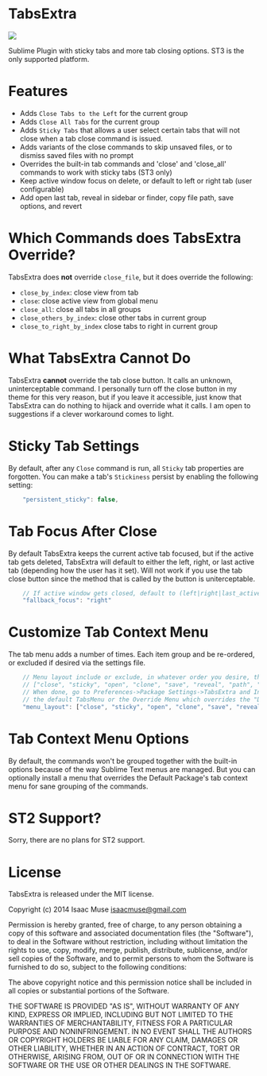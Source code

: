 TabsExtra
=========
<img src="https://dl.dropboxusercontent.com/u/342698/TabsExtra/Menu.png" border="0"/>

Sublime Plugin with sticky tabs and more tab closing options.  ST3 is the only supported platform.

# Features

- Adds `Close Tabs to the Left` for the current group
- Adds `Close All Tabs` for the current group
- Adds `Sticky Tabs` that allows a user select certain tabs that will not close when a tab close command is issued.
- Adds variants of the close commands to skip unsaved files, or to dismiss saved files with no prompt
- Overrides the built-in tab commands and 'close' and 'close_all' commands to work with sticky tabs (ST3 only)
- Keep active window focus on delete, or default to left or right tab (user configurable)
- Add open last tab, reveal in sidebar or finder, copy file path, save options, and revert

# Which Commands does TabsExtra Override?
TabsExtra does **not** override `close_file`, but it does override the following:

- `close_by_index`: close view from tab
- `close`: close active view from global menu
- `close_all`: close all tabs in all groups
- `close_others_by_index`: close other tabs in current group
- `close_to_right_by_index` close tabs to right in current group

# What TabsExtra Cannot Do
TabsExtra **cannot** override the tab close button.  It calls an unknown, uninterceptable command.  I personally turn off the close button in my theme for this very reason, but if you leave it accessible, just know that TabsExtra can do nothing to hijack and override what it calls.  I am open to suggestions if a clever workaround comes to light.

# Sticky Tab Settings
By default, after any `Close` command is run, all `Sticky` tab properties are forgotten.  You can make a tab's `Stickiness` persist by enabling the following setting:

```javascript
    "persistent_sticky": false,
```

# Tab Focus After Close
By default TabsExtra keeps the current active tab focused, but if the active tab gets deleted, TabsExtra will default to either the left, right, or last active tab (depending how the user has it set).  Will not work if you use the tab close button since the method that is called by the button is uniterceptable.

```javascript
    // If active window gets closed, default to (left|right|last_active)
    "fallback_focus": "right"
```

# Customize Tab Context Menu
The tab menu adds a number of times.  Each item group and be re-ordered, or excluded if desired via the settings file.

```javascript
    // Menu layout include or exclude, in whatever order you desire, the following options:
    // ["close", "sticky", "open", "clone", "save", "reveal", "path", "revert"]
    // When done, go to Preferences->Package Settings->TabsExtra and Install/Upgrade either
    // the default TabsMenu or the Override Menu which overrides the "Default" package's menu.
    "menu_layout": ["close", "sticky", "open", "clone", "save", "reveal", "path", "revert"]
```

# Tab Context Menu Options
By default, the commands won't be grouped together with the built-in options because of the way Sublime Text menus are managed.  But you can optionally install a menu that overrides the Default Package's tab context menu for sane grouping of the commands.

# ST2 Support?
Sorry, there are no plans for ST2 support.

# License

TabsExtra is released under the MIT license.

Copyright (c) 2014 Isaac Muse <isaacmuse@gmail.com>

Permission is hereby granted, free of charge, to any person obtaining a copy of this software and associated documentation files (the "Software"), to deal in the Software without restriction, including without limitation the rights to use, copy, modify, merge, publish, distribute, sublicense, and/or sell copies of the Software, and to permit persons to whom the Software is furnished to do so, subject to the following conditions:

The above copyright notice and this permission notice shall be included in all copies or substantial portions of the Software.

THE SOFTWARE IS PROVIDED "AS IS", WITHOUT WARRANTY OF ANY KIND, EXPRESS OR IMPLIED, INCLUDING BUT NOT LIMITED TO THE WARRANTIES OF MERCHANTABILITY, FITNESS FOR A PARTICULAR PURPOSE AND NONINFRINGEMENT. IN NO EVENT SHALL THE AUTHORS OR COPYRIGHT HOLDERS BE LIABLE FOR ANY CLAIM, DAMAGES OR OTHER LIABILITY, WHETHER IN AN ACTION OF CONTRACT, TORT OR OTHERWISE, ARISING FROM, OUT OF OR IN CONNECTION WITH THE SOFTWARE OR THE USE OR OTHER DEALINGS IN THE SOFTWARE.
